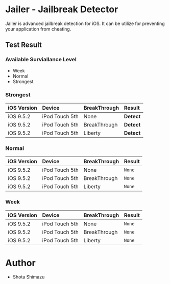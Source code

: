 # Jailer - Jailbreak Detector

Jailer is advanced jailbreak detection for iOS. It can be utilize for preventing your application from cheating.


## Test Result

### Available Surviallance Level

- Week
- Normal
- Strongest

### Strongest

| iOS Version |     Device     | BreakThrough |   Result   |
|:------------|:---------------|:-------------|:-----------|
| iOS 9.5.2   | iPod Touch 5th | None         | **Detect** |
| iOS 9.5.2   | iPod Touch 5th | BreakThrough | **Detect** |
| iOS 9.5.2   | iPod Touch 5th | Liberty      | **Detect** |


### Normal

| iOS Version |     Device     | BreakThrough | Result |
|:------------|:---------------|:-------------|:-------|
| iOS 9.5.2   | iPod Touch 5th | None         | `None` |
| iOS 9.5.2   | iPod Touch 5th | BreakThrough | `None` |
| iOS 9.5.2   | iPod Touch 5th | Liberty      | `None` |

### Week

| iOS Version |     Device     | BreakThrough | Result |
|:------------|:---------------|:-------------|:-------|
| iOS 9.5.2   | iPod Touch 5th | None         | `None` |
| iOS 9.5.2   | iPod Touch 5th | BreakThrough | `None` |
| iOS 9.5.2   | iPod Touch 5th | Liberty      | `None` |

# Author

- Shota Shimazu
